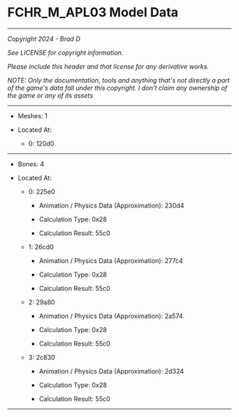# FCHR_M_APL03 Model Data

---

*Copyright 2024 - Brad D*

*See LICENSE for copyright information.*

*Please include this header and that license for any derivative works.*

*NOTE: Only the documentation, tools and anything that's not directly a part of the game's data fall under this copyright. I don't claim any ownership of the game or any of its assets*

---

* Meshes: 1

* Located At:

  * 0: 120d0

---

* Bones: 4

* Located At:

  * 0: 225e0

    * Animation / Physics Data (Approximation): 230d4

    * Calculation Type: 0x28

    * Calculation Result: 55c0

  * 1: 26cd0

    * Animation / Physics Data (Approximation): 277c4

    * Calculation Type: 0x28

    * Calculation Result: 55c0

  * 2: 29a80

    * Animation / Physics Data (Approximation): 2a574

    * Calculation Type: 0x28

    * Calculation Result: 55c0

  * 3: 2c830

    * Animation / Physics Data (Approximation): 2d324

    * Calculation Type: 0x28

    * Calculation Result: 55c0

---


